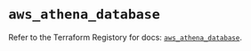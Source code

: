 # `aws_athena_database`

Refer to the Terraform Registory for docs: [`aws_athena_database`](https://registry.terraform.io/providers/hashicorp/aws/5.12.0/docs/resources/athena_database).
